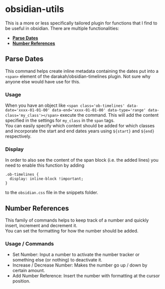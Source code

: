 # obsidian-utils
This is a more or less specifically tailored plugin for functions that I find to be useful in obsidian. There are multiple functionalities:  
- [**Parse Dates**](#parse-dates)
- [**Number References**](#numb-ref)

## Parse Dates<a name="parse-dates"></a>
This command helps create inline metadata containing the dates put into a `<span>` element of the darakah/obsidian-timelines plugin.
Not sure why anyone else would have use for this.

### Usage
When you have an object like `<span class='ob-timelines' data-date='xxxx-01-01-00' data-end='xxxx-01-01-00' data-type='range' data-class='my_class'></span>` execute the command.
This will add the content specified in the settings for `my_class` in the `span` tags.  
You can easily specify which content should be added for which classes and incorporate the start and end dates years using `${start}` and `${end}` respectively.  

### Display
In order to also see the content of the span block (i.e. the added lines) you need to enable this function by adding
```
.ob-timelines {
  display: inline-block !important;
}
```
to the `obsidian.css` file in the snippets folder. 

## Number References<a name="numb-ref"></a>
This family of commands helps to keep track of a number and quickly insert, increment and decrement it.  
You can set the formatting for how the number should be added.  
### Usage / Commands
- Set Number: Input a number to activate the number tracker or something else (or nothing) to deactivate it.  
- Increase / Decrease Number: Makes the number go up / down by certain amount.
- Add Number Reference: Insert the number with formatting at the cursor position.
